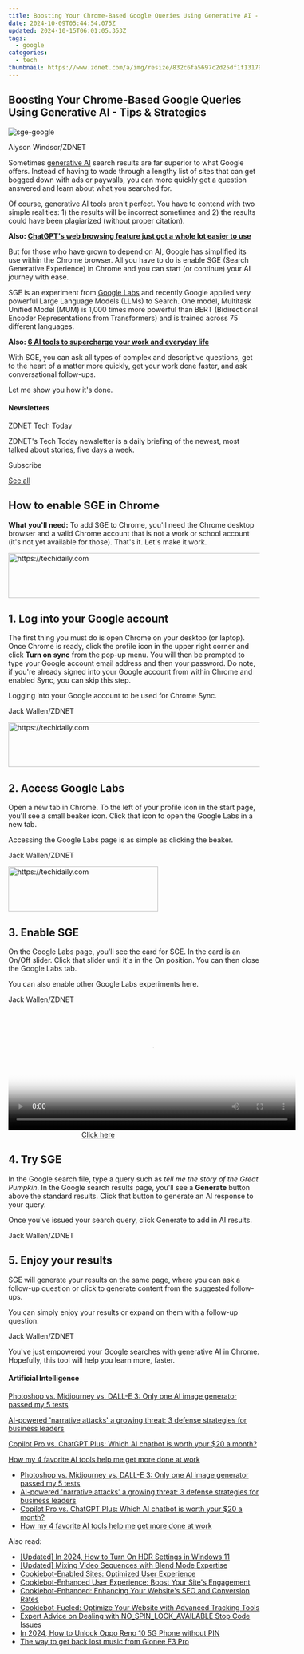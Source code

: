 ```yaml
---
title: Boosting Your Chrome-Based Google Queries Using Generative AI - Tips & Strategies
date: 2024-10-09T05:44:54.075Z
updated: 2024-10-15T06:01:05.353Z
tags:
  - google
categories:
  - tech
thumbnail: https://www.zdnet.com/a/img/resize/832c6fa5697c2d25df1f13179cb835bc2bbc6009/2023/10/18/066f13f4-f158-4564-acca-641db3b6bf2b/sge-google.jpg?width=278&height=156&fit=crop&auto=webp
---
```


## Boosting Your Chrome-Based Google Queries Using Generative AI - Tips & Strategies

![sge-google](https://www.zdnet.com/a/img/resize/e9abe4bcd586cc95b93c32fd2ea2ee3e0b92780c/2023/10/18/066f13f4-f158-4564-acca-641db3b6bf2b/sge-google.jpg?auto=webp&precrop=1218,636,x46,y29&width=1280)

Alyson Windsor/ZDNET

Sometimes [generative AI](https://www.zdnet.com/article/what-is-generative-ai-and-why-is-it-so-popular-heres-everything-you-need-to-know/) search results are far superior to what Google offers. Instead of having to wade through a lengthy list of sites that can get bogged down with ads or paywalls, you can more quickly get a question answered and learn about what you searched for.

Of course, generative AI tools aren't perfect. You have to contend with two simple realities: 1) the results will be incorrect sometimes and 2) the results could have been plagiarized (without proper citation). 

**Also: [ChatGPT's web browsing feature just got a whole lot easier to use](https://www.zdnet.com/article/chatgpts-web-browsing-feature-just-got-a-whole-lot-easier-to-use/)**

But for those who have grown to depend on AI, Google has simplified its use within the Chrome browser. All you have to do is enable SGE (Search Generative Experience) in Chrome and you can start (or continue) your AI journey with ease.

SGE is an experiment from [Google Labs](https://www.zdnet.com/article/you-can-access-googles-latest-ai-experiments-with-google-labs-heres-how/) and recently Google applied very powerful Large Language Models (LLMs) to Search. One model, Multitask Unified Model (MUM) is 1,000 times more powerful than BERT (Bidirectional Encoder Representations from Transformers) and is trained across 75 different languages. 

**Also: [6 AI tools to supercharge your work and everyday life](https://www.zdnet.com/article/6-ai-tools-that-can-supercharge-your-everyday-life-and-work/)**

With SGE, you can ask all types of complex and descriptive questions, get to the heart of a matter more quickly, get your work done faster, and ask conversational follow-ups. 

Let me show you how it's done.

#### Newsletters

ZDNET Tech Today

ZDNET's Tech Today newsletter is a daily briefing of the newest, most talked about stories, five days a week.

 Subscribe

[See all](https://www.zdnet.com/newsletters/)

## How to enable SGE in Chrome

**What you'll need:** To add SGE to Chrome, you'll need the Chrome desktop browser and a valid Chrome account that is not a work or school account (it's not yet available for those). That's it. Let's make it work.

<!-- affiliate ads begin -->
<a href="https://appsumo.8odi.net/c/5597632/2100527/7443" target="_top" id="2100527">
  <img src="//a.impactradius-go.com/display-ad/7443-2100527" border="0" alt="https://techidaily.com" width="728" height="90"/>
</a>
<img height="0" width="0" src="https://appsumo.8odi.net/i/5597632/2100527/7443" style="position:absolute;visibility:hidden;" border="0" />
<!-- affiliate ads end -->

## 1\. Log into your Google account

The first thing you must do is open Chrome on your desktop (or laptop). Once Chrome is ready, click the profile icon in the upper right corner and click **Turn on sync** from the pop-up menu. You will then be prompted to type your Google account email address and then your password. Do note, if you're already signed into your Google account from within Chrome and enabled Sync, you can skip this step.

Logging into your Google account to be used for Chrome Sync.

Jack Wallen/ZDNET

<!-- affiliate ads begin -->
<a href="https://ephamedtechinc.pxf.io/c/5597632/2130530/26400" target="_top" id="2130530">
  <img src="//a.impactradius-go.com/display-ad/26400-2130530" border="0" alt="https://techidaily.com" width="728" height="90"/>
</a>
<img height="0" width="0" src="https://ephamedtechinc.pxf.io/i/5597632/2130530/26400" style="position:absolute;visibility:hidden;" border="0" />
<!-- affiliate ads end -->

## 2\. Access Google Labs

Open a new tab in Chrome. To the left of your profile icon in the start page, you'll see a small beaker icon. Click that icon to open the Google Labs in a new tab.

Accessing the Google Labs page is as simple as clicking the beaker.

Jack Wallen/ZDNET

<!-- affiliate ads begin -->
<a href="https://aligracehair.sjv.io/c/5597632/1975816/19272" target="_top" id="1975816">
  <img src="//a.impactradius-go.com/display-ad/19272-1975816" border="0" alt="https://techidaily.com" width="300" height="90"/>
</a>
<img height="0" width="0" src="https://aligracehair.sjv.io/i/5597632/1975816/19272" style="position:absolute;visibility:hidden;" border="0" />
<!-- affiliate ads end -->

## 3\. Enable SGE

On the Google Labs page, you'll see the card for SGE. In the card is an On/Off slider. Click that slider until it's in the On position. You can then close the Google Labs tab.

You can also enable other Google Labs experiments here.

Jack Wallen/ZDNET

<!-- affiliate ads begin -->
<span id="1983545">
					<video width="576" height="240" style="cursor:pointer"
           poster="//a.impactradius-go.com/display-clicktoplayimage/1983545.png"
           onclick="if(!this.playClicked){this.play();this.setAttribute('controls',true);this.playClicked=true;}">
	   <source src="//a.impactradius-go.com/display-ad/22993-1983545">
	   <img src="//a.impactradius-go.com/display-clicktoplayimage/1983545.png" style="border: none; height: 100%; width: 100%; object-fit: contain">
	</video>
	<div style="width:360px;text-align:center"><a href="javascript:window.open(decodeURIComponent('https%3A%2F%2Fhomestyler.sjv.io%2Fc%2F5597632%2F1983545%2F22993'), '_blank');void(0);">Click here</a></div>
</span>
<img height="0" width="0" src="https://imp.pxf.io/i/5597632/1983545/22993" style="position:absolute;visibility:hidden;" border="0" />
<!-- affiliate ads end -->

## 4\. Try SGE

In the Google search file, type a query such as _tell me the story of the Great Pumpkin_. In the Google search results page, you'll see a **Generate** button above the standard results. Click that button to generate an AI response to your query.

Once you've issued your search query, click Generate to add in AI results.

Jack Wallen/ZDNET

## 5\. Enjoy your results

SGE will generate your results on the same page, where you can ask a follow-up question or click to generate content from the suggested follow-ups.

You can simply enjoy your results or expand on them with a follow-up question.

Jack Wallen/ZDNET

You've just empowered your Google searches with generative AI in Chrome. Hopefully, this tool will help you learn more, faster.

#### Artificial Intelligence

[Photoshop vs. Midjourney vs. DALL-E 3: Only one AI image generator passed my 5 tests](https://www.zdnet.com/article/is-photoshops-new-text-to-image-as-good-as-midjourney-and-dall-e-we-test-it-and-see/ "Photoshop vs. Midjourney vs. DALL-E 3: Only one AI image generator passed my 5 tests")

[AI-powered 'narrative attacks' a growing threat: 3 defense strategies for business leaders](https://www.zdnet.com/article/ai-powered-narrative-attacks-a-growing-threat-3-defense-strategies-for-business-leaders/ "AI-powered 'narrative attacks' a growing threat: 3 defense strategies for business leaders")

[Copilot Pro vs. ChatGPT Plus: Which AI chatbot is worth your $20 a month?](https://www.zdnet.com/article/copilot-pro-vs-chatgpt-plus-which-is-ai-chatbot-is-worth-your-20-a-month/ "Copilot Pro vs. ChatGPT Plus: Which AI chatbot is worth your $20 a month?")

[How my 4 favorite AI tools help me get more done at work](https://www.zdnet.com/article/how-my-4-favorite-ai-tools-help-me-get-more-done-at-work/ "How my 4 favorite AI tools help me get more done at work")

* [Photoshop vs. Midjourney vs. DALL-E 3: Only one AI image generator passed my 5 tests](https://www.zdnet.com/article/is-photoshops-new-text-to-image-as-good-as-midjourney-and-dall-e-we-test-it-and-see/ "Photoshop vs. Midjourney vs. DALL-E 3: Only one AI image generator passed my 5 tests")
* [AI-powered 'narrative attacks' a growing threat: 3 defense strategies for business leaders](https://www.zdnet.com/article/ai-powered-narrative-attacks-a-growing-threat-3-defense-strategies-for-business-leaders/ "AI-powered 'narrative attacks' a growing threat: 3 defense strategies for business leaders")
* [Copilot Pro vs. ChatGPT Plus: Which AI chatbot is worth your $20 a month?](https://www.zdnet.com/article/copilot-pro-vs-chatgpt-plus-which-is-ai-chatbot-is-worth-your-20-a-month/ "Copilot Pro vs. ChatGPT Plus: Which AI chatbot is worth your $20 a month?")
* [How my 4 favorite AI tools help me get more done at work](https://www.zdnet.com/article/how-my-4-favorite-ai-tools-help-me-get-more-done-at-work/ "How my 4 favorite AI tools help me get more done at work")

<ins class="adsbygoogle"
     style="display:block"
     data-ad-format="autorelaxed"
     data-ad-client="ca-pub-7571918770474297"
     data-ad-slot="1223367746"></ins>

<ins class="adsbygoogle"
     style="display:block"
     data-ad-client="ca-pub-7571918770474297"
     data-ad-slot="8358498916"
     data-ad-format="auto"
     data-full-width-responsive="true"></ins>

<span class="atpl-alsoreadstyle">Also read:</span>
<div><ul>
<li><a href="https://fox-http.techidaily.com/updated-in-2024-how-to-turn-on-hdr-settings-in-windows-11/"><u>[Updated] In 2024, How to Turn On HDR Settings in Windows 11</u></a></li>
<li><a href="https://on-screen-recording.techidaily.com/updated-mixing-video-sequences-with-blend-mode-expertise/"><u>[Updated] Mixing Video Sequences with Blend Mode Expertise</u></a></li>
<li><a href="https://some-tips.techidaily.com/cookiebot-enabled-sites-optimized-user-experience/"><u>Cookiebot-Enabled Sites: Optimized User Experience</u></a></li>
<li><a href="https://some-tips.techidaily.com/cookiebot-enhanced-user-experience-boost-your-sites-engagement/"><u>Cookiebot-Enhanced User Experience: Boost Your Site's Engagement</u></a></li>
<li><a href="https://some-tips.techidaily.com/cookiebot-enhanced-enhancing-your-websites-seo-and-conversion-rates/"><u>Cookiebot-Enhanced: Enhancing Your Website's SEO and Conversion Rates</u></a></li>
<li><a href="https://some-tips.techidaily.com/cookiebot-fueled-optimize-your-website-with-advanced-tracking-tools/"><u>Cookiebot-Fueled: Optimize Your Website with Advanced Tracking Tools</u></a></li>
<li><a href="https://techtrends.techidaily.com/expert-advice-on-dealing-with-nospinlockavailable-stop-code-issues/"><u>Expert Advice on Dealing with NO_SPIN_LOCK_AVAILABLE Stop Code Issues</u></a></li>
<li><a href="https://easy-unlock-android.techidaily.com/in-2024-how-to-unlock-oppo-reno-10-5g-phone-without-pin-by-drfone-android/"><u>In 2024, How to Unlock Oppo Reno 10 5G Phone without PIN</u></a></li>
<li><a href="https://techidaily.com/the-way-to-get-back-lost-music-from-gionee-f3-pro-by-fonelab-android-recover-music/"><u>The way to get back lost music from Gionee F3 Pro</u></a></li>
</ul></div>

